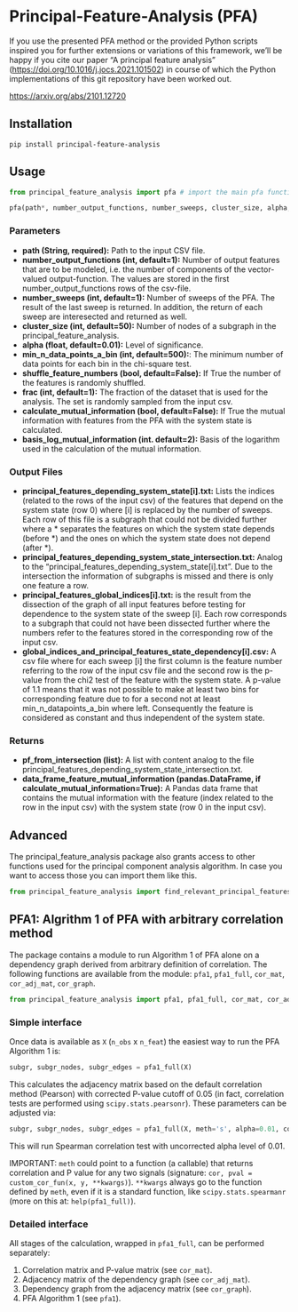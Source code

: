 # Principal-Feature-Analysis (PFA)
If you use the presented PFA method or the provided Python scripts inspired you for further extensions or variations of this framework, we’ll be happy if you cite our paper “A principal feature analysis” (https://doi.org/10.1016/j.jocs.2021.101502) in course of which the Python implementations of this git repository have been worked out.


https://arxiv.org/abs/2101.12720


## Installation
```
pip install principal-feature-analysis
```

## Usage

```Python
from principal_feature_analysis import pfa # import the main pfa function

pfa(path*, number_output_functions, number_sweeps, cluster_size, alpha, min_n_datapoints_a_bin, shuffle_feature_numbers, frac, claculate_mutual_information, basis_log_mutual_information) # function call
```

### Parameters
- **path (String, required):** Path to the input CSV file.
- **number_output_functions (int, default=1):** Number of output features that are to be modeled, i.e. the number of components of the vector-valued output-function. The values are stored in the first number_output_functions rows of the csv-file.
- **number_sweeps (int, default=1):** Number of sweeps of the PFA. The result of the last sweep is returned. In addition, the return of each sweep are interesected and returned as well.
- **cluster_size (int, default=50):** Number of nodes of a subgraph in the principal_feature_analysis.
- **alpha (float, default=0.01):** Level of significance.
- **min_n_data_points_a_bin (int, default=500):**: The minimum number of data points for each bin in the chi-square test.
- **shuffle_feature_numbers (bool, default=False):** If True the number of the features is randomly shuffled.
- **frac (int, default=1):** The fraction of the dataset that is used for the analysis. The set is randomly sampled from the input csv.
- **calculate_mutual_information (bool, default=False):** If True the mutual information with features from the PFA with the system state is calculated.
- **basis_log_mutual_information (int. default=2):** Basis of the logarithm used in the calculation of the mutual information.

### Output Files
- **principal_features_depending_system_state[i].txt:**
Lists the indices (related to the rows of the input csv) of the features that depend on the system state (row 0) where [i] is replaced by the number of sweeps. Each row of this file is a subgraph that could not be divided further where a * separates the features on which the system state depends (before *) and the ones on which the system state does not depend (after *).
- **principal_features_depending_system_state_intersection.txt:**
Analog to the “principal_features_depending_system_state[i].txt”. Due to the intersection the information of subgraphs is missed and there is only one feature a row.
- **principal_features_global_indices[i].txt:**
is the result from the dissection of the graph of all input features before testing for dependence to the system state of the sweep [i]. Each row corresponds to a subgraph that could not have been dissected further where the numbers refer to the features stored in the corresponding row of the input csv.
- **global_indices_and_principal_features_state_dependency[i].csv:**
A csv file where for each sweep [i] the first column is the feature number referring to the row of the input csv file and the second row is the p-value from the chi2 test of the feature with the system state. A p-value of 1.1 means that it was not possible to make at least two bins for corresponding feature due to for a second not at least min_n_datapoints_a_bin where left. Consequently the feature is considered as constant and thus independent of the system state.


### Returns
- **pf_from_intersection (list):** A list with content analog to the file principal_features_depending_system_state_intersection.txt.
- **data_frame_feature_mutual_information (pandas.DataFrame, if calculate_mutual_information=True):** A Pandas data frame that contains the mutual information with the feature (index related to the row in the input csv) with the system state (row 0 in the input csv).


## Advanced
The principal_feature_analysis package also grants access to other functions used for the principal component analysis algorithm. In case you want to access those you can import them like this.
```Python
from principal_feature_analysis import find_relevant_principal_features, get_mutual_information, principal_feature_analysis
```

## PFA1: Algrithm 1 of PFA with arbitrary correlation method

The package contains a module to run Algorithm 1 of PFA alone on a
dependency graph derived from arbitrary definition of correlation. The
following functions are available from the module: `pfa1`,
`pfa1_full`, `cor_mat`, `cor_adj_mat`, `cor_graph`.

``` python
from principal_feature_analysis import pfa1, pfa1_full, cor_mat, cor_adj_mat, cor_graph
```

### Simple interface

Once data is available as `X` (`n_obs` x `n_feat`) the easiest way to
run the PFA Algorithm 1 is:

``` python
subgr, subgr_nodes, subgr_edges = pfa1_full(X)
```

This calculates the adjacency matrix based on the default correlation
method (Pearson) with corrected P-value cutoff of 0.05 (in fact,
correlation tests are performed using `scipy.stats.pearsonr`). These
parameters can be adjusted via:

``` python
subgr, subgr_nodes, subgr_edges = pfa1_full(X, meth='s', alpha=0.01, correct=False, **kwargs)
```

This will run Spearman correlation test with uncorrected alpha level of 0.01.

IMPORTANT: `meth` could point to a function (a callable) that returns
correlation and P value for any two signals (signature: `cor, pval =
custom_cor_fun(x, y, **kwargs)`). `**kwargs` always go to the function
defined by `meth`, even if it is a standard function, like
`scipy.stats.spearmanr` (more on this at: `help(pfa1_full)`).

### Detailed interface

All stages of the calculation, wrapped in `pfa1_full`, can be
performed separately:

1. Correlation matrix and P-value matrix (see `cor_mat`).
2. Adjacency matrix of the dependency graph (see `cor_adj_mat`).
3. Dependency graph from the adjacency matrix (see `cor_graph`).
4. PFA Algorithm 1 (see `pfa1`).
